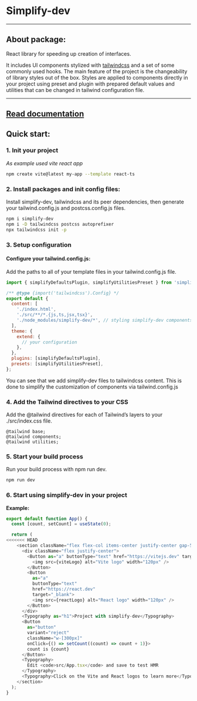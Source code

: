 # Simplify-dev

---

## About package:

React library for speeding up creation of interfaces.

It includes UI components stylized with [tailwindcss](https://tailwindcss.com/) and a set of some commonly used hooks. The main feature of the project is the changeability of library styles out of the box. Styles are applied to components directly in your project using preset and plugin with prepared default values and utilities that can be changed in tailwind configuration file.

---

## [Read documentation](https://github.com/ultrasonicdevs/simplify-dev/wiki)

## Quick start:

### 1. Init your project

_As example used vite react app_

```bash
npm create vite@latest my-app --template react-ts
```

### 2. Install packages and init config files:

Install simplify-dev, tailwindcss and its peer dependencies, then generate your tailwind.config.js and postcss.config.js files.

```bash
npm i simplify-dev
npm i -D tailwindcss postcss autoprefixer
npx tailwindcss init -p
```

### 3. Setup configuration

#### Configure your tailwind.config.js:

Add the paths to all of your template files in your tailwind.config.js file.

```js
import { simplifyDefaultsPlugin, simplifyUtilitiesPreset } from 'simplify-dev';

/** @type {import('tailwindcss').Config} */
export default {
  content: [
    './index.html',
    './src/**/*.{js,ts,jsx,tsx}',
    './node_modules/simplify-dev/*', // styling simplify-dev components
  ],
  theme: {
    extend: {
      // your configuration
    },
  },
  plugins: [simplifyDefaultsPlugin],
  presets: [simplifyUtilitiesPreset],
};
```

You can see that we add simplify-dev files to tailwindcss content. This is done to simplify the customization of components via tailwind.config.js

### 4. Add the Tailwind directives to your CSS

Add the @tailwind directives for each of Tailwind’s layers to your ./src/index.css file.

```
@tailwind base;
@tailwind components;
@tailwind utilities;
```

### 5. Start your build process

Run your build process with npm run dev.

```bash
npm run dev
```

### 6. Start using simplify-dev in your project

**Example:**

```js
export default function App() {
  const [count, setCount] = useState(0);

  return (
<<<<<<< HEAD
    <section className="flex flex-col items-center justify-center gap-5 min-h-screen">
      <div className="flex justify-center">
        <Button as="a" buttonType="text" href="https://vitejs.dev" target="_blank">
          <img src={viteLogo} alt="Vite logo" width="120px" />
        </Button>
        <Button
          as="a"
          buttonType="text"
          href="https://react.dev"
          target="_blank">
          <img src={reactLogo} alt="React logo" width="120px" />
        </Button>
      </div>
      <Typography as="h1">Project with simplify-dev</Typography>
      <Button
        as="button"
        variant="reject"
        className="w-[300px]"
        onClick={() => setCount((count) => count + 1)}>
        count is {count}
      </Button>
      <Typography>
        Edit <code>src/App.tsx</code> and save to test HMR
      </Typography>
      <Typography>Click on the Vite and React logos to learn more</Typography>
    </section>
  );
}
```

